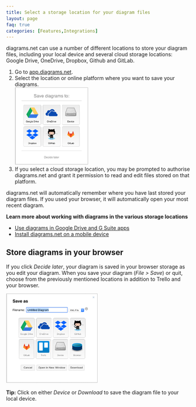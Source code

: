```yaml
---
title: Select a storage location for your diagram files
layout: page
faq: true
categories: [Features,Integrations]
---
```


diagrams.net can use a number of different locations to store your diagram files, including your local device and several cloud storage locations: Google Drive, OneDrive, Dropbox, Github and GitLab.

1. Go to [app.diagrams.net](https://app.diagrams.net).
2. Select the location or online platform where you want to save your diagrams.
<br /><img src="/assets/img/blog/storage-locations.png" style="width=100%;max-width:200px;height:auto;" alt="Select the location where you want to save your diagram files">
3. If you select a cloud storage location, you may be prompted to authorise diagrams.net and grant it permission to read and edit files stored on that platform.

diagrams.net will automatically remember where you have last stored your diagram files. If you used your browser, it will automatically open your most recent diagram.

**Learn more about working with diagrams in the various storage locations**

* [Use diagrams in Google Drive and G Suite apps](/doc/faq/google-drive-diagrams.html)
* [Install diagrams.net on a mobile device](/doc/faq/mobile-diagram-app.html)

## Store diagrams in your browser

If you click _Decide later_, your diagram is saved in your browser storage as you edit your diagram. When you save your diagram (_File > Save_) or quit, choose from the previously mentioned locations in addition to Trello and your browser.

<img src="/assets/img/blog/storage-locations-save-as.png" style="width=100%;max-width:250px;height:auto;" alt="Select the location where you want to save your diagram files">

**Tip:** Click on either _Device_ or _Download_ to save the diagram file to your local device.
